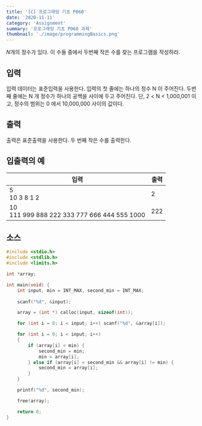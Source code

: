 ```yaml
---
title: '[C] 프로그래밍 기초 P060'
date: '2020-11-11'
category: 'Assignment'
summary: '프로그래밍 기초 P060 과제'
thumbnail: './image/programmingBasics.png'
---
```

𝑁개의 정수가 있다. 이 수들 중에서 두번째 작은 수를 찾는 프로그램을 작성하라.

## 입력
입력 데이터는 표준입력을 사용한다. 입력의 첫 줄에는 하나의 정수 N 이 주어진다. 
두번째 줄에는 N 개 정수가 하나의 공백을 사이에 두고 주어진다. 단, 2 < N < 1,000,001 이고, 정수의 범위는 0 에서 10,000,000 사이의 값이다.

## 출력
출력은 표준출력을 사용한다. 두 번째 작은 수를 출력한다.


## 입출력의 예

|입력|출력|
|---|---|
|5<br>10 3 8 1 2|2|
|10<br>111 999 888 222 333 777 666 444 555 1000|222|

## 소스

```c
#include <stdio.h>
#include <stdlib.h>
#include <limits.h>

int *array;

int main(void) {
    int input, min = INT_MAX, second_min = INT_MAX;
    
    scanf("%d", &input);

    array = (int *) calloc(input, sizeof(int));

    for (int i = 0; i < input; i++) scanf("%d", &array[i]);

    for (int i = 0; i < input; i++)
    {
        if (array[i] < min) {
            second_min = min;
            min = array[i];
        } else if (array[i] < second_min && array[i] != min) {
            second_min = array[i];
        }
    }

    printf("%d", second_min);

    free(array);

    return 0;
}
```